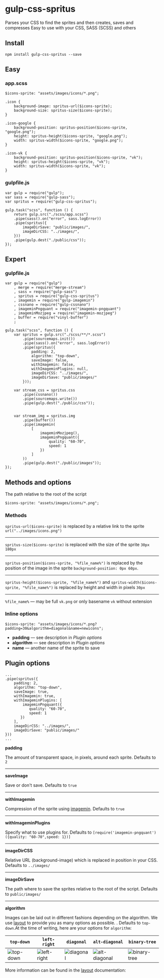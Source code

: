 # gulp-css-spritus

Parses your CSS to find the sprites and then creates, saves and compresses
Easy to use with your CSS, SASS (SCSS) and others

## Install
```
npm install gulp-css-spritus --save
```

## Easy
### app.scss
```
$icons-sprite: "assets/images/icons/*.png";

.icon {
    background-image: spritus-url($icons-sprite);
    background-size: spritus-size($icons-sprite);
}

.icon-google {
    background-position: spritus-position($icons-sprite, "google.png");
    height: spritus-height($icons-sprite, "google.png");
    width: spritus-width($icons-sprite, "google.png");
}

.icon-vk {
    background-position: spritus-position($icons-sprite, "vk");
    height: spritus-height($icons-sprite, "vk");
    width: spritus-width($icons-sprite, "vk");
}
```
### gulpfile.js
```
var gulp = require("gulp");
var sass = require("gulp-sass");
var spritus = require("gulp-css-spritus");

gulp.task("scss", function () {
    return gulp.src("./scss/app.scss")
    .pipe(sass().on("error", sass.logError))
    .pipe(spritus({
        imageDirSave: "public/images/",
        imageDirCSS: "../images/",
    }))
    .pipe(gulp.dest("./public/css"));
});
```
## Expert
### gulpfile.js
```
var gulp = require("gulp")
    , merge = require("merge-stream")
    , sass = require("gulp-sass")
    , spritus = require("gulp-css-spritus")
    , imagemin = require("gulp-imagemin")
    , cssnano = require("gulp-cssnano")
    , imageminPngquant = require("imagemin-pngquant")
    , imageminMozjpeg = require("imagemin-mozjpeg")
    , buffer = require("vinyl-buffer")
    ;

gulp.task("scss", function () {
    var spritus = gulp.src("./scss/**/*.scss")
        .pipe(sourcemaps.init())
        .pipe(sass().on("error", sass.logError))
        .pipe(spritus({
            padding: 2,
            algorithm: "top-down",
            saveImage: false,
            withImagemin: false,
            withImageminPlugins: null,
            imageDirCSS: "../images/",
            imageDirSave: "public/images/"
        }));
    
    var stream_css = spritus.css
        .pipe(cssnano())
        .pipe(sourcemaps.write())
        .pipe(gulp.dest("./public/css"));
        
        
    var stream_img = spritus.img
        .pipe(buffer())
        .pipe(imagemin(
            [
                imageminMozjpeg(),
                imageminPngquant({
                    quality: "60-70",
                    speed: 1
                })
            ]
        ))
        .pipe(gulp.dest("./public/images"));
});
```

## Methods and options
The path relative to the root of the script
```
$icons-sprite: "assets/images/icons/*.png";
```

### Methods
`spritus-url($icons-sprite)`
is replaced by a relative link to the sprite
`url("../images/icons.png")`
***
`spritus-size($icons-sprite)`
is replaced with the size of the sprite
`30px 180px`
***
`spritus-position($icons-sprite, "%file_name%")`
is replaced by the position of the image in the sprite
`background-position: 0px 60px`.

***
`spritus-height($icons-sprite, "%file_name%")` and `spritus-width($icons-sprite, "%file_name%")` is replaced by height and width in pixels `30px`

***
`%file_name%` — may be full `vk.png` or only basename `vk` without extension

### Inline options
    $icons-sprite: "assets/images/icons/*.png?padding=30&algorithm=diagonal&name=newicons";

- **padding** — see description in *Plugin options*
- **algorithm** — see description in *Plugin options*
- **name** — another name of the sprite to save


## Plugin options
```
...
.pipe(spritus({
    padding: 2,
    algorithm: "top-down",
    saveImage: true,
    withImagemin: true,
    withImageminPlugins: [
        imageminPngquant({
           quality: "60-70",
           speed: 1
       })
    ],
    imageDirCSS: "../images/",
    imageDirSave: "public/images/"
}))
...
``` 
**padding** 

The amount of transparent space, in pixels, around each sprite. Defaults to `2`

***
**saveImage**

Save or don't save. Defaults to `true`

***
**withImagemin**

Compression of the sprite using [imagemin][]. Defaults to `true`

***
**withImageminPlugins** 

Specify what to use plugins for. Defaults to `[require('imagemin-pngquant')({quality: "60-70",speed: 1})]`

***
**imageDirCSS**

Relative URL (background-image) which is replaced in position in your CSS. Defaults to `../images/`


***
**imageDirSave**

The path where to save the sprites relative to the root of the script. Defaults to `public/images/`

***
**algorithm**

Images can be laid out in different fashions depending on the algorithm. We use [layout][] to provide you as many options as possible. . Defaults to `top-down`.At the time of writing, here are your options for `algorithm`:

[layout]: https://github.com/twolfson/layout
[imagemin]: https://github.com/imagemin/imagemin

|         `top-down`        |          `left-right`         |         `diagonal`        |           `alt-diagonal`          |          `binary-tree`          |
|---------------------------|-------------------------------|---------------------------|-----------------------------------|---------------------------------|
| ![top-down][top-down-img] | ![left-right][left-right-img] | ![diagonal][diagonal-img] | ![alt-diagonal][alt-diagonal-img] | ![binary-tree][binary-tree-img] |

[top-down-img]: https://raw.githubusercontent.com/twolfson/layout/2.0.2/docs/top-down.png
[left-right-img]: https://raw.githubusercontent.com/twolfson/layout/2.0.2/docs/left-right.png
[diagonal-img]: https://raw.githubusercontent.com/twolfson/layout/2.0.2/docs/diagonal.png
[alt-diagonal-img]: https://raw.githubusercontent.com/twolfson/layout/2.0.2/docs/alt-diagonal.png
[binary-tree-img]: https://raw.githubusercontent.com/twolfson/layout/2.0.2/docs/binary-tree.png

More information can be found in the [layout][] documentation:



